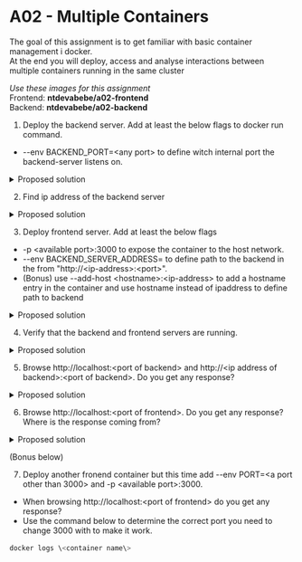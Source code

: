 # A02 - Multiple Containers

The goal of this assignment is to get familiar with basic container management i docker.  
At the end you will deploy, access and analyse interactions between multiple containers running in the same cluster

_Use these images for this assignment_  
Frontend: __ntdevabebe/a02-frontend__  
Backend: __ntdevabebe/a02-backend__

1. Deploy the backend server. Add at least the below flags to docker run command.

* --env BACKEND_PORT=\<any port\> to define witch internal port the backend-server listens on.  

<details>
    <summary> Proposed solution </summary>

```powershell
docker run -d --name <container name> --hostname <hostname> --env <enviromental variabel> <image name>
```

![run backend](./assets/docker-run-backend.png)

</details>

2. Find ip address of the backend server

<details>
    <summary> Proposed solution </summary>

```powershell
docker exec -it <container name> ip add
```

![run backend](./assets/docker-exec-ip-backend.png)

Alternative 1 - Inspect the container

```powershell
docker inspect <container name>
```

```powershell
[
    {
        ...
        "Networks": {
            "bridge": {  # network name
                ...
                "IPAddress": "172.17.0.2",
                ...
            }
            ...
        }
        ...
    }
]
```

Alternative 2 - Inspect network

```powershell
docker netwokrk inspect <network>  # default network is "bridge"
```

```powershell
[
    {
        "Name": "bridge"
        ...
        "Containers": {
            "<Container ID>": {
                "Name": "backend", # container name
                ...
                "IPAddress": "172.17.0.2",
                ...
            }
            ...
        }
        ...
    }
]
```

</details>

3. Deploy frontend server. Add at least the below flags

* -p \<available port\>:3000 to expose the container to the host network.
* --env BACKEND_SERVER_ADDRESS=<path> to define path to the backend in the from  "http://\<ip-address\>:\<port\>".  
* (Bonus) use --add-host \<hostname\>:\<ip-address\> to add a hostname entry in the container and use hostname instead of ipaddress to define path to backend

<details>
    <summary> Proposed solution </summary>

```powershell
docker run -d --name <container name> --hostname <hostname> --env <enviromental variabel> <image name>
```

![run backend](./assets/docker-run-frontend.png)

<details>
    <summary> Proposed solution for bonus </summary>

```powershell
docker run -d --name <container name> --hostname <hostname> --env <enviromental variabel> --add-host <hostname>:<ip-address> <image name>
```

![run backend](./assets/docker-run-frontend-bonus.png)

</details>
</details>

4. Verify that the backend and frontend servers are running.

<details>
    <summary> Proposed solution</summary>

```powershell
docker ps
```

![run backend](./assets/docker-ps-multi-container.png)

</details>

5. Browse http://localhost:\<port of backend\> and http://\<ip address of backend\>:\<port of backend\>. Do you get any response?

<details>
    <summary> Proposed solution</summary>

    The container does not expose any port outside the cluster and thus is unreachable from host. 

</details>

6. Browse http://localhost:\<port of frontend\>. Do you get any response? Where is the response coming from?

<details>
    <summary> Proposed solution</summary>

    The frontend-container expose port 3000 outside the cluster and thus is reachable from host.  
    Since containers can communicate with eachother as long as they are on the same network,  
    the response message is actually from the backend server routed trough the frontend server. 

</details>

(Bonus below)  

7. Deploy another fronend container but this time add --env PORT=\<a port other than 3000\> and -p \<available port\>:3000.

* When browsing http://localhost:\<port of frontend\> do you get any response?
* Use the command below to determine the correct port you need to change 3000 with to make it work.
  
```powershell
docker logs \<container name\>
```
